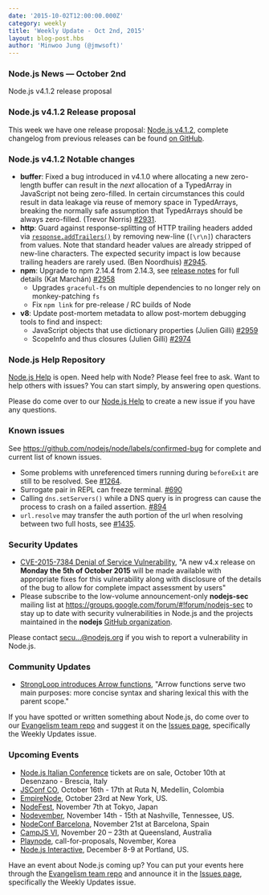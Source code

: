 ```yaml
---
date: '2015-10-02T12:00:00.000Z'
category: weekly
title: 'Weekly Update - Oct 2nd, 2015'
layout: blog-post.hbs
author: 'Minwoo Jung (@jmwsoft)'
---
```


### Node.js News — October 2nd

Node.js v4.1.2 release proposal

### Node.js v4.1.2 Release proposal

This week we have one release proposal: [Node.js v4.1.2](https://github.com/nodejs/node/pull/3128), complete changelog from previous releases can be found [on GitHub](https://github.com/nodejs/node/blob/main/CHANGELOG.md).

### Node.js v4.1.2 Notable changes

- **buffer**: Fixed a bug introduced in v4.1.0 where allocating a new zero-length buffer can result in the _next_ allocation of a TypedArray in JavaScript not being zero-filled. In certain circumstances this could result in data leakage via reuse of memory space in TypedArrays, breaking the normally safe assumption that TypedArrays should be always zero-filled. (Trevor Norris) [#2931](https://github.com/nodejs/node/pull/2931).
- **http**: Guard against response-splitting of HTTP trailing headers added via [`response.addTrailers()`](https://nodejs.org/api/http.html#http_response_addtrailers_headers) by removing new-line (`[\r\n]`) characters from values. Note that standard header values are already stripped of new-line characters. The expected security impact is low because trailing headers are rarely used. (Ben Noordhuis) [#2945](https://github.com/nodejs/node/pull/2945).
- **npm**: Upgrade to npm 2.14.4 from 2.14.3, see [release notes](https://github.com/npm/npm/releases/tag/v2.14.4) for full details (Kat Marchán) [#2958](https://github.com/nodejs/node/pull/2958)
  - Upgrades `graceful-fs` on multiple dependencies to no longer rely on monkey-patching `fs`
  - Fix `npm link` for pre-release / RC builds of Node
- **v8**: Update post-mortem metadata to allow post-mortem debugging tools to find and inspect:
  - JavaScript objects that use dictionary properties (Julien Gilli) [#2959](https://github.com/nodejs/node/pull/2959)
  - ScopeInfo and thus closures (Julien Gilli) [#2974](https://github.com/nodejs/node/pull/2974)

### Node.js Help Repository

[Node.js Help](https://github.com/nodejs/help) is open. Need help with Node? Please feel free to ask.
Want to help others with issues? You can start simply, by answering open questions.

Please do come over to our [Node.js Help](https://github.com/nodejs/help) to create a new issue if you have any questions.

### Known issues

See https://github.com/nodejs/node/labels/confirmed-bug for complete and current list of known issues.

- Some problems with unreferenced timers running during `beforeExit` are still to be resolved. See [#1264](https://github.com/nodejs/node/issues/1264).
- Surrogate pair in REPL can freeze terminal. [#690](https://github.com/nodejs/node/issues/690)
- Calling `dns.setServers()` while a DNS query is in progress can cause the process to crash on a failed assertion. [#894](https://github.com/nodejs/node/issues/894)
- `url.resolve` may transfer the auth portion of the url when resolving between two full hosts, see [#1435](https://github.com/nodejs/node/issues/1435).

### Security Updates

- [CVE-2015-7384 Denial of Service Vulnerability](https://groups.google.com/forum/#!topic/nodejs-sec/fSNEQiuof6I), "A new v4.x release on **Monday the 5th of October 2015** will be made available with appropriate fixes for this vulnerability along with disclosure of the details of the bug to allow for complete impact assessment by users"
- Please subscribe to the low-volume announcement-only **nodejs-sec** mailing list at https://groups.google.com/forum/#!forum/nodejs-sec to stay up to date with security vulnerabilities in Node.js and the projects maintained in the **nodejs** [GitHub organization](http://github.com/nodejs/).

Please contact secu...@nodejs.org if you wish to report a vulnerability in Node.js.

### Community Updates

- [StrongLoop introduces Arrow functions](https://strongloop.com/strongblog/an-introduction-to-javascript-es6-arrow-functions/), "Arrow functions serve two main purposes: more concise syntax and sharing lexical this with the parent scope."

If you have spotted or written something about Node.js, do come over to our [Evangelism team repo](https://github.com/nodejs/evangelism) and suggest it on the [Issues page](https://github.com/nodejs/evangelism/issues), specifically the Weekly Updates issue.

### Upcoming Events

- [Node.js Italian Conference](http://nodejsconf.it/) tickets are on sale, October 10th at Desenzano - Brescia, Italy
- [JSConf CO](http://www.jsconf.co/), October 16th - 17th at Ruta N, Medellin, Colombia
- [EmpireNode](http://2015.empirenode.org/), October 23rd at New York, US.
- [NodeFest](http://nodefest.jp/2015/), November 7th at Tokyo, Japan
- [Nodevember](http://nodevember.org/), November 14th - 15th at Nashville, Tennessee, US.
- [NodeConf Barcelona](https://ti.to/barcelonajs/nodeconf-barcelona-2015), November 21st at Barcelona, Spain
- [CampJS VI](http://vi.campjs.com), November 20 – 23th at Queensland, Australia
- [Playnode](https://playnode.io), call-for-proposals, November, Korea
- [Node.js Interactive](http://events.linuxfoundation.org/events/node-interactive), December 8-9 at Portland, US.

Have an event about Node.js coming up? You can put your events here through the [Evangelism team repo](https://github.com/nodejs/evangelism) and announce it in the [Issues page](https://github.com/nodejs/evangelism/issues), specifically the Weekly Updates issue.
